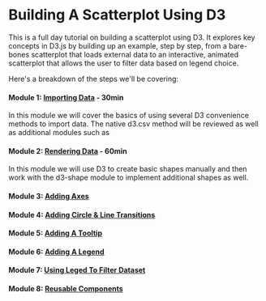 # Building A Scatterplot Using D3

This is a full day tutorial on building a scatterplot using D3. It explores key concepts in D3.js by building up an example, step by step, from a bare-bones scatterplot that loads external data to an interactive, animated scatterplot that allows the user to filter data based on legend choice.  

Here's a breakdown of the steps we'll be covering: 

#### Module 1: [Importing Data](module-1-importing-data.md) - 30min 

In this module we will cover the basics of using several D3 convenience methods to import data.  The native d3.csv method will be reviewed as well as additional modules such as 

#### Module 2: [Rendering Data](module-2-rendering-data.md) - 60min

In this module we will use D3 to create basic shapes manually and then work with the d3-shape module to implement additional shapes as well.  

#### Module 3: [Adding Axes](module-3-adding-axes.md)
#### Module 4: [Adding Circle & Line Transitions](module-4-adding-circle-line-transitions.md)
#### Module 5: [Adding A Tooltip](module-5-adding-a-tooltip.md) 
#### Module 6: [Adding A Legend](module-6-adding-a-legend.md)
#### Module 7: [Using Leged To Filter Dataset](module-7-using-legend-to-filter-dataset.md)
#### Module 8: [Reusable Components](module-8-reuseable-components.md)



